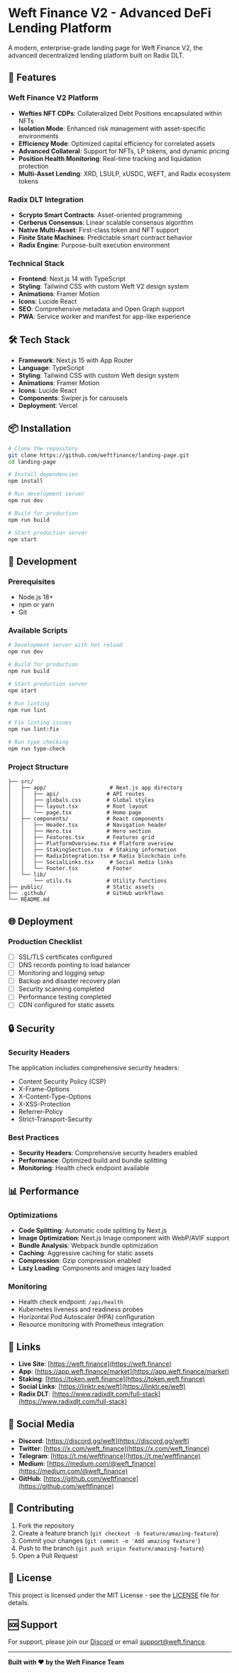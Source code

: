 # Weft Finance V2 - Advanced DeFi Lending Platform

A modern, enterprise-grade landing page for Weft Finance V2, the advanced decentralized lending platform built on Radix DLT.

## 🚀 Features

### Weft Finance V2 Platform
- **Wefties NFT CDPs**: Collateralized Debt Positions encapsulated within NFTs
- **Isolation Mode**: Enhanced risk management with asset-specific environments
- **Efficiency Mode**: Optimized capital efficiency for correlated assets
- **Advanced Collateral**: Support for NFTs, LP tokens, and dynamic pricing
- **Position Health Monitoring**: Real-time tracking and liquidation protection
- **Multi-Asset Lending**: XRD, LSULP, xUSDC, WEFT, and Radix ecosystem tokens

### Radix DLT Integration
- **Scrypto Smart Contracts**: Asset-oriented programming
- **Cerberus Consensus**: Linear scalable consensus algorithm
- **Native Multi-Asset**: First-class token and NFT support
- **Finite State Machines**: Predictable smart contract behavior
- **Radix Engine**: Purpose-built execution environment

### Technical Stack
- **Frontend**: Next.js 14 with TypeScript
- **Styling**: Tailwind CSS with custom Weft V2 design system
- **Animations**: Framer Motion
- **Icons**: Lucide React
- **SEO**: Comprehensive metadata and Open Graph support
- **PWA**: Service worker and manifest for app-like experience

## 🛠️ Tech Stack

- **Framework**: Next.js 15 with App Router
- **Language**: TypeScript
- **Styling**: Tailwind CSS with custom Weft design system
- **Animations**: Framer Motion
- **Icons**: Lucide React
- **Components**: Swiper.js for carousels
- **Deployment**: Vercel

## 📦 Installation

```bash
# Clone the repository
git clone https://github.com/weftfinance/landing-page.git
cd landing-page

# Install dependencies
npm install

# Run development server
npm run dev

# Build for production
npm run build

# Start production server
npm start
```

## 🔧 Development

### Prerequisites

- Node.js 18+
- npm or yarn
- Git

### Available Scripts

```bash
# Development server with hot reload
npm run dev

# Build for production
npm run build

# Start production server
npm start

# Run linting
npm run lint

# Fix linting issues
npm run lint:fix

# Run type checking
npm run type-check
```

### Project Structure

```
├── src/
│   ├── app/                    # Next.js app directory
│   │   ├── api/               # API routes
│   │   ├── globals.css        # Global styles
│   │   ├── layout.tsx         # Root layout
│   │   └── page.tsx           # Home page
│   ├── components/            # React components
│   │   ├── Header.tsx         # Navigation header
│   │   ├── Hero.tsx           # Hero section
│   │   ├── Features.tsx       # Features grid
│   │   ├── PlatformOverview.tsx # Platform overview
│   │   ├── StakingSection.tsx  # Staking information
│   │   ├── RadixIntegration.tsx # Radix blockchain info
│   │   ├── SocialLinks.tsx     # Social media links
│   │   └── Footer.tsx         # Footer
│   └── lib/
│       └── utils.ts           # Utility functions
├── public/                    # Static assets
├── .github/                   # GitHub workflows
└── README.md
```

## 🌐 Deployment

### Production Checklist

- [ ] SSL/TLS certificates configured
- [ ] DNS records pointing to load balancer
- [ ] Monitoring and logging setup
- [ ] Backup and disaster recovery plan
- [ ] Security scanning completed
- [ ] Performance testing completed
- [ ] CDN configured for static assets

## 🔒 Security

### Security Headers

The application includes comprehensive security headers:

- Content Security Policy (CSP)
- X-Frame-Options
- X-Content-Type-Options
- X-XSS-Protection
- Referrer-Policy
- Strict-Transport-Security

### Best Practices

- **Security Headers**: Comprehensive security headers enabled
- **Performance**: Optimized build and bundle splitting
- **Monitoring**: Health check endpoint available

## 📊 Performance

### Optimizations

- **Code Splitting**: Automatic code splitting by Next.js
- **Image Optimization**: Next.js Image component with WebP/AVIF support
- **Bundle Analysis**: Webpack bundle optimization
- **Caching**: Aggressive caching for static assets
- **Compression**: Gzip compression enabled
- **Lazy Loading**: Components and images lazy loaded

### Monitoring

- Health check endpoint: `/api/health`
- Kubernetes liveness and readiness probes
- Horizontal Pod Autoscaler (HPA) configuration
- Resource monitoring with Prometheus integration

## 🔗 Links

- **Live Site**: [https://weft.finance](https://weft.finance)
- **App**: [https://app.weft.finance/market](https://app.weft.finance/market)
- **Staking**: [https://token.weft.finance](https://token.weft.finance)
- **Social Links**: [https://linktr.ee/weft](https://linktr.ee/weft)
- **Radix DLT**: [https://www.radixdlt.com/full-stack](https://www.radixdlt.com/full-stack)

## 📱 Social Media

- **Discord**: [https://discord.gg/weft](https://discord.gg/weft)
- **Twitter**: [https://x.com/weft_finance](https://x.com/weft_finance)
- **Telegram**: [https://t.me/weftfinance](https://t.me/weftfinance)
- **Medium**: [https://medium.com/@weft_finance](https://medium.com/@weft_finance)
- **GitHub**: [https://github.com/weftfinance](https://github.com/weftfinance)

## 🤝 Contributing

1. Fork the repository
2. Create a feature branch (`git checkout -b feature/amazing-feature`)
3. Commit your changes (`git commit -m 'Add amazing feature'`)
4. Push to the branch (`git push origin feature/amazing-feature`)
5. Open a Pull Request

## 📄 License

This project is licensed under the MIT License - see the [LICENSE](LICENSE) file for details.

## 🆘 Support

For support, please join our [Discord](https://discord.gg/weft) or email support@weft.finance.

---

**Built with ❤️ by the Weft Finance Team**
